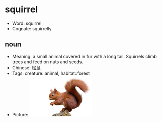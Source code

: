 # squirrel

- Word: squirrel
- Cognate: squirrelly

## noun

- Meaning: a small animal covered in fur with a long tail. Squirrels climb trees and feed on nuts and seeds.
- Chinese: 松鼠
- Tags: creature::animal, habitat::forest
- Picture: ![squirrel](images/squirrel.jpg)

